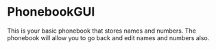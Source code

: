 # PhonebookGUI
This is your basic phonebook that stores names and numbers.
The phonebook will allow you to go back and edit names and numbers also.


